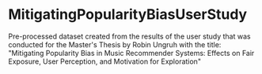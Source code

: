 # MitigatingPopularityBiasUserStudy
Pre-processed dataset created from the results of the user study that was conducted for the Master's Thesis by Robin Ungruh with the title: "Mitigating Popularity Bias in Music Recommender Systems: Effects on Fair Exposure, User Perception, and Motivation for Exploration" 
